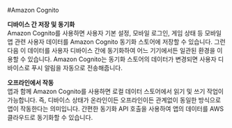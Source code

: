 #Amazon Cognito 
<br>

**디바이스 간 저장 및 동기화**<br>
Amazon Cognito를 사용하면 사용자 기본 설정, 모바일 로그인, 게임 상태 등 모바일 앱 관련 사용자 데이터를 Amazon Cognito 동기화 스토어에 저장할 수 있습니다. 그런 다음 이 데이터를 사용자 디바이스 간에 동기화하여 어느 기기에서든 일관된 환경을 이용할 수 있습니다. Amazon Cognito는 동기화 스토어의 데이터가 변경되면 사용자 디바이스로 푸시 알림을 자동으로 전송해줍니다.

**오프라인에서 작동**<br>
앱과 함께 Amazon Cognito를 사용하면 로컬 데이터 스토어에서 읽기 및 쓰기 작업이 가능합니다. 즉, 디바이스 상태가 온라인이든 오프라인이든 관계없이 동일한 방식으로 앱이 작동한다는 의미입니다. 간편한 동기화 API 호출을 사용하여 앱의 데이터를 AWS 클라우드로 동기화할 수 있습니다.